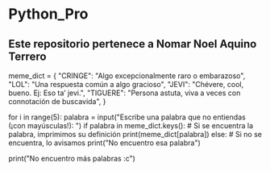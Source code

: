 # Python_Pro
## Este repositorio pertenece a Nomar Noel Aquino Terrero

meme_dict = {
    "CRINGE": "Algo excepcionalmente raro o embarazoso",
    "LOL": "Una respuesta común a algo gracioso",
    "JEVI": "Chévere, cool, bueno. Ej: Eso ta’ jevi.",
    "TIGUERE": "Persona astuta, viva a veces con connotación de buscavida",
}

for i in range(5):
    palabra = input("Escribe una palabra que no entiendas (¡con mayúsculas!): ")
    if palabra in meme_dict.keys():
        # Si se encuentra la palabra, imprimimos su definición
        print(meme_dict[palabra])
    else:
        # Si no se encuentra, lo avisamos
        print("No encuentro esa palabra")

print("No encuentro más palabras :c")
